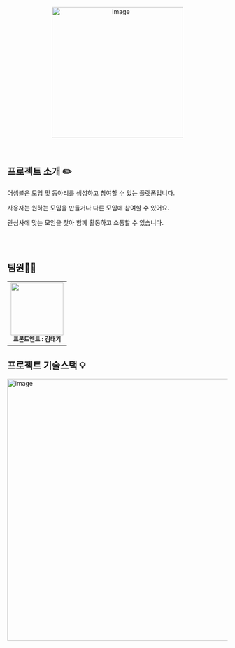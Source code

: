 <p align="middle" >
<img width="300" alt="image" src="https://github.com/taeginote/Assembled/assets/103398790/460514cd-dd01-47e5-8bab-d95966010081">
</p>
<br/>
 
## 프로젝트 소개 ✏️

어셈블은 모임 및 동아리를 생성하고 참여할 수 있는 플랫폼입니다.

사용자는 원하는 모임을 만들거나 다른 모임에 참여할 수 있어요.

관심사에 맞는 모임을 찾아 함께 활동하고 소통할 수 있습니다.

<br/>
<br/>

## 팀원🙋‍♂️

<table>
  <tbody>
    <tr>
      <td align="center"><a href="https://github.com/taeginote"><img src="https://avatars.githubusercontent.com/u/103398790?v=4" width="120px;" alt=""/><br /><sub><b>프론트엔드 : 김태기 </b></sub></a><br /></td>
    </tr>
  </tbody>
</table>

## 프로젝트 기술스택 💡

<img width="600" alt="image" src="https://github.com/taeginote/Assembled/assets/103398790/192a5544-c0fe-4678-b82f-db9bae1559be">
